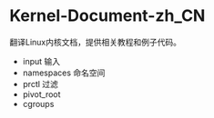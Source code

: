 Kernel-Document-zh_CN
=====================

翻译Linux内核文档，提供相关教程和例子代码。

* input 输入
* namespaces 命名空间
* prctl 过滤
* pivot_root
* cgroups
